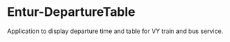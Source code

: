 # Entur-DepartureTable
Application to display departure time and table for VY train and bus service.
